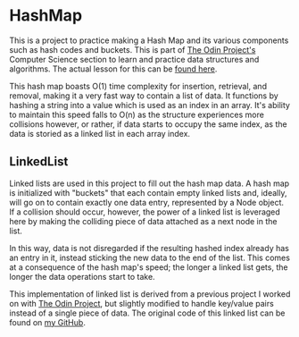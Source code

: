 # HashMap

This is a project to practice making a Hash Map and its various components such as hash codes and buckets. This is part of [The Odin Project's][1] Computer Science section to learn and practice data structures and algorithms. The actual lesson for this can be [found here][2].

This hash map boasts O(1) time complexity for insertion, retrieval, and removal, making it a very fast way to contain a list of data. It functions by hashing a string into a value which is used as an index in an array. It's ability to maintain this speed falls to O(n) as the structure experiences more collisions however, or rather, if data starts to occupy the same index, as the data is storied as a linked list in each array index.

## LinkedList

Linked lists are used in this project to fill out the hash map data. A hash map is initialized with "buckets" that each contain empty linked lists and, ideally, will go on to contain exactly one data entry, represented by a Node object. If a collision should occur, however, the power of a linked list is leveraged here by making the colliding piece of data attached as a next node in the list.

In this way, data is not disregarded if the resulting hashed index already has an entry in it, instead sticking the new data to the end of the list. This comes at a consequence of the hash map's speed; the longer a linked list gets, the longer the data operations start to take.

This implementation of linked list is derived from a previous project I worked on with [The Odin Project][3], but slightly modified to handle key/value pairs instead of a single piece of data. The original code of this linked list can be found on [my GitHub][4].

[1]: https://www.theodinproject.com/paths/full-stack-ruby-on-rails/courses/ruby#a-bit-of-computer-science
[2]: https://www.theodinproject.com/lessons/ruby-hashmap
[3]: https://www.theodinproject.com/lessons/ruby-linked-lists
[4]: https://github.com/ExcentricEevee/linked_list
